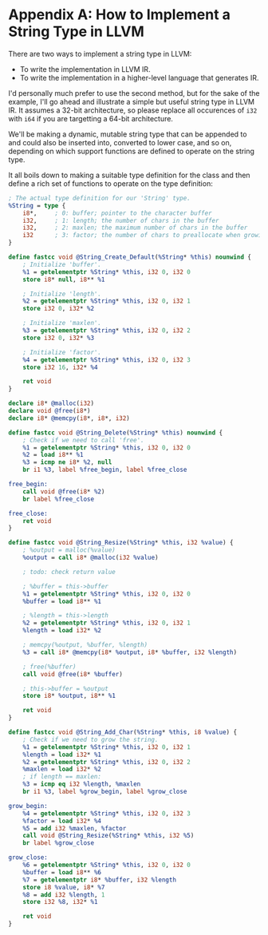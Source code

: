# Appendix A: How to Implement a String Type in LLVM

There are two ways to implement a string type in LLVM:

- To write the implementation in LLVM IR.
- To write the implementation in a higher-level language that generates IR.

I'd personally much prefer to use the second method, but for the sake of the example, I'll go ahead and illustrate a simple but
useful string type in LLVM IR.  It assumes a 32-bit architecture, so please replace all occurences of `i32` with `i64` if you
are targetting a 64-bit architecture.

We'll be making a dynamic, mutable string type that can be appended to and could also be inserted into, converted to lower case,
and so on, depending on which support functions are defined to operate on the string type.

It all boils down to making a suitable type definition for the class and then define a rich set of functions to operate on the type
definition:

```llvm
; The actual type definition for our 'String' type.
%String = type {
	i8*,     ; 0: buffer; pointer to the character buffer
	i32,     ; 1: length; the number of chars in the buffer
	i32,     ; 2: maxlen; the maximum number of chars in the buffer
	i32      ; 3: factor; the number of chars to preallocate when growing
}

define fastcc void @String_Create_Default(%String* %this) nounwind {
	; Initialize 'buffer'.
	%1 = getelementptr %String* %this, i32 0, i32 0
	store i8* null, i8** %1

	; Initialize 'length'.
	%2 = getelementptr %String* %this, i32 0, i32 1
	store i32 0, i32* %2

	; Initialize 'maxlen'.
	%3 = getelementptr %String* %this, i32 0, i32 2
	store i32 0, i32* %3

	; Initialize 'factor'.
	%4 = getelementptr %String* %this, i32 0, i32 3
	store i32 16, i32* %4

	ret void
}

declare i8* @malloc(i32)
declare void @free(i8*)
declare i8* @memcpy(i8*, i8*, i32)

define fastcc void @String_Delete(%String* %this) nounwind {
	; Check if we need to call 'free'.
	%1 = getelementptr %String* %this, i32 0, i32 0
	%2 = load i8** %1
	%3 = icmp ne i8* %2, null
	br i1 %3, label %free_begin, label %free_close

free_begin:
	call void @free(i8* %2)
	br label %free_close

free_close:
	ret void
}

define fastcc void @String_Resize(%String* %this, i32 %value) {
	; %output = malloc(%value)
	%output = call i8* @malloc(i32 %value)

	; todo: check return value

	; %buffer = this->buffer
	%1 = getelementptr %String* %this, i32 0, i32 0
	%buffer = load i8** %1

	; %length = this->length
	%2 = getelementptr %String* %this, i32 0, i32 1
	%length = load i32* %2

	; memcpy(%output, %buffer, %length)
	%3 = call i8* @memcpy(i8* %output, i8* %buffer, i32 %length)

	; free(%buffer)
	call void @free(i8* %buffer)

	; this->buffer = %output
	store i8* %output, i8** %1

	ret void
}

define fastcc void @String_Add_Char(%String* %this, i8 %value) {
	; Check if we need to grow the string.
	%1 = getelementptr %String* %this, i32 0, i32 1
	%length = load i32* %1
	%2 = getelementptr %String* %this, i32 0, i32 2
	%maxlen = load i32* %2
	; if length == maxlen:
	%3 = icmp eq i32 %length, %maxlen
	br i1 %3, label %grow_begin, label %grow_close

grow_begin:
	%4 = getelementptr %String* %this, i32 0, i32 3
	%factor = load i32* %4
	%5 = add i32 %maxlen, %factor
	call void @String_Resize(%String* %this, i32 %5)
	br label %grow_close

grow_close:
	%6 = getelementptr %String* %this, i32 0, i32 0
	%buffer = load i8** %6
	%7 = getelementptr i8* %buffer, i32 %length
	store i8 %value, i8* %7
	%8 = add i32 %length, 1
	store i32 %8, i32* %1

	ret void
}
```

